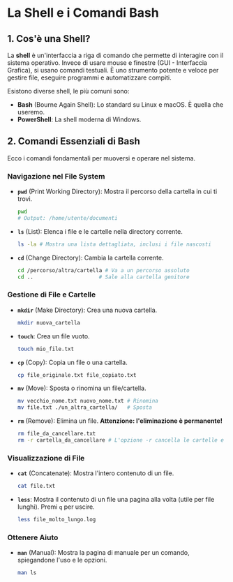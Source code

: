 # La Shell e i Comandi Bash

## 1. Cos'è una Shell?

La **shell** è un'interfaccia a riga di comando che permette di interagire con il sistema operativo. Invece di usare mouse e finestre (GUI - Interfaccia Grafica), si usano comandi testuali. È uno strumento potente e veloce per gestire file, eseguire programmi e automatizzare compiti.

Esistono diverse shell, le più comuni sono:
-   **Bash** (Bourne Again Shell): Lo standard su Linux e macOS. È quella che useremo.
-   **PowerShell**: La shell moderna di Windows.

## 2. Comandi Essenziali di Bash

Ecco i comandi fondamentali per muoversi e operare nel sistema.

### Navigazione nel File System

-   **`pwd`** (Print Working Directory): Mostra il percorso della cartella in cui ti trovi.
    ```bash
    pwd
    # Output: /home/utente/documenti
    ```
-   **`ls`** (List): Elenca i file e le cartelle nella directory corrente.
    ```bash
    ls -la # Mostra una lista dettagliata, inclusi i file nascosti
    ```
-   **`cd`** (Change Directory): Cambia la cartella corrente.
    ```bash
    cd /percorso/altra/cartella # Va a un percorso assoluto
    cd ..                     # Sale alla cartella genitore
    ```

### Gestione di File e Cartelle

-   **`mkdir`** (Make Directory): Crea una nuova cartella.
    ```bash
    mkdir nuova_cartella
    ```
-   **`touch`**: Crea un file vuoto.
    ```bash
    touch mio_file.txt
    ```
-   **`cp`** (Copy): Copia un file o una cartella.
    ```bash
    cp file_originale.txt file_copiato.txt
    ```
-   **`mv`** (Move): Sposta o rinomina un file/cartella.
    ```bash
    mv vecchio_nome.txt nuovo_nome.txt # Rinomina
    mv file.txt ./un_altra_cartella/   # Sposta
    ```
-   **`rm`** (Remove): Elimina un file. **Attenzione: l'eliminazione è permanente!**
    ```bash
    rm file_da_cancellare.txt
    rm -r cartella_da_cancellare # L'opzione -r cancella le cartelle e il loro contenuto
    ```

### Visualizzazione di File

-   **`cat`** (Concatenate): Mostra l'intero contenuto di un file.
    ```bash
    cat file.txt
    ```
-   **`less`**: Mostra il contenuto di un file una pagina alla volta (utile per file lunghi). Premi `q` per uscire.
    ```bash
    less file_molto_lungo.log
    ```

### Ottenere Aiuto

-   **`man`** (Manual): Mostra la pagina di manuale per un comando, spiegandone l'uso e le opzioni.
    ```bash
    man ls
    ```